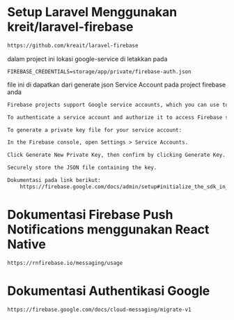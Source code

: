 # Setup Laravel Menggunakan kreit/laravel-firebase

```bash
https://github.com/kreait/laravel-firebase
```

dalam project ini lokasi google-service di letakkan pada

```env
FIREBASE_CREDENTIALS=storage/app/private/firebase-auth.json
```

file ini di dapatkan dari generate json Service Account pada project firebase anda

```txt
Firebase projects support Google service accounts, which you can use to call Firebase server APIs from your app server or trusted environment. If you're developing code locally or deploying your application on-premises, you can use credentials obtained via this service account to authorize server requests.

To authenticate a service account and authorize it to access Firebase services, you must generate a private key file in JSON format.

To generate a private key file for your service account:

In the Firebase console, open Settings > Service Accounts.

Click Generate New Private Key, then confirm by clicking Generate Key.

Securely store the JSON file containing the key.

Dokumentasi pada link berikut:
    https://firebase.google.com/docs/admin/setup#initialize_the_sdk_in_non-google_environments
```

# Dokumentasi Firebase Push Notifications menggunakan React Native

```bash
https://rnfirebase.io/messaging/usage
```

# Dokumentasi Authentikasi Google

```bash
https://firebase.google.com/docs/cloud-messaging/migrate-v1
```
